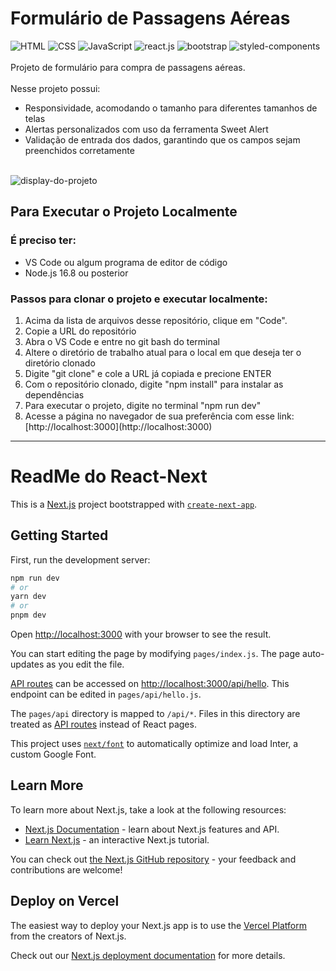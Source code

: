 # Formulário de Passagens Aéreas
<div display:"inline_block">
<img src="https://camo.githubusercontent.com/d63d473e728e20a286d22bb2226a7bf45a2b9ac6c72c59c0e61e9730bfe4168c/68747470733a2f2f696d672e736869656c64732e696f2f62616467652f48544d4c352d4533344632363f7374796c653d666f722d7468652d6261646765266c6f676f3d68746d6c35266c6f676f436f6c6f723d7768697465" alt="HTML">
<img src="https://camo.githubusercontent.com/3a0f693cfa032ea4404e8e02d485599bd0d192282b921026e89d271aaa3d7565/68747470733a2f2f696d672e736869656c64732e696f2f62616467652f435353332d3135373242363f7374796c653d666f722d7468652d6261646765266c6f676f3d63737333266c6f676f436f6c6f723d7768697465" alt="CSS">
<img src="https://img.shields.io/badge/JavaScript-F7DF1E?style=for-the-badge&logo=javascript&logoColor=black" alt="JavaScript">
  <img src="https://img.shields.io/badge/React-20232A?style=for-the-badge&logo=react&logoColor=61DAFB" alt="react.js">
  <img src="https://img.shields.io/badge/Bootstrap-563D7C?style=for-the-badge&logo=bootstrap&logoColor=white" alt="bootstrap">
  <img src="https://img.shields.io/badge/styled--components-DB7093?style=for-the-badge&logo=styled-components&logoColor=white" alt="styled-components">
  </div>
  <br>
Projeto de formulário para compra de passagens aéreas.
<br><br>
Nesse projeto possui: 
<ul>
  <li>Responsividade, acomodando o tamanho para diferentes tamanhos de telas</li>
  <li>Alertas personalizados com uso da ferramenta Sweet Alert</li>
  <li>Validação de entrada dos dados, garantindo que os campos sejam preenchidos corretamente</li>  
</ul>
<br>
<img src="./src/assets/displayDesktop.gif" alt="display-do-projeto"/>

## Para Executar o Projeto Localmente
### É preciso ter:
<ul>
  <li>VS Code ou algum programa de editor de código</li>
  <li>Node.js 16.8 ou posterior</li>
</ul>

### Passos para clonar o projeto e executar localmente:
<ol>
  <li>Acima da lista de arquivos desse repositório, clique em "Code".</li>
  <li>Copie a URL do repositório</li>
  <li>Abra o VS Code e entre no git bash do terminal</li>
  <li>Altere o diretório de trabalho atual para o local em que deseja ter o diretório clonado</li>
  <li>Digite "git clone" e cole a URL já copiada e precione ENTER</li>
  <li>Com o repositório clonado, digite "npm install" para instalar as dependências</li>
  <li>Para executar o projeto, digite no terminal "npm run dev"</li>
  <li>Acesse a página no navegador de sua preferência com esse link: [http://localhost:3000](http://localhost:3000)</li>
</ol>

________________________________________________________________________________________________________________________
# ReadMe do React-Next

This is a [Next.js](https://nextjs.org/) project bootstrapped with [`create-next-app`](https://github.com/vercel/next.js/tree/canary/packages/create-next-app).

## Getting Started

First, run the development server:

```bash
npm run dev
# or
yarn dev
# or
pnpm dev
```

Open [http://localhost:3000](http://localhost:3000) with your browser to see the result.

You can start editing the page by modifying `pages/index.js`. The page auto-updates as you edit the file.

[API routes](https://nextjs.org/docs/api-routes/introduction) can be accessed on [http://localhost:3000/api/hello](http://localhost:3000/api/hello). This endpoint can be edited in `pages/api/hello.js`.

The `pages/api` directory is mapped to `/api/*`. Files in this directory are treated as [API routes](https://nextjs.org/docs/api-routes/introduction) instead of React pages.

This project uses [`next/font`](https://nextjs.org/docs/basic-features/font-optimization) to automatically optimize and load Inter, a custom Google Font.

## Learn More

To learn more about Next.js, take a look at the following resources:

- [Next.js Documentation](https://nextjs.org/docs) - learn about Next.js features and API.
- [Learn Next.js](https://nextjs.org/learn) - an interactive Next.js tutorial.

You can check out [the Next.js GitHub repository](https://github.com/vercel/next.js/) - your feedback and contributions are welcome!

## Deploy on Vercel

The easiest way to deploy your Next.js app is to use the [Vercel Platform](https://vercel.com/new?utm_medium=default-template&filter=next.js&utm_source=create-next-app&utm_campaign=create-next-app-readme) from the creators of Next.js.

Check out our [Next.js deployment documentation](https://nextjs.org/docs/deployment) for more details.
